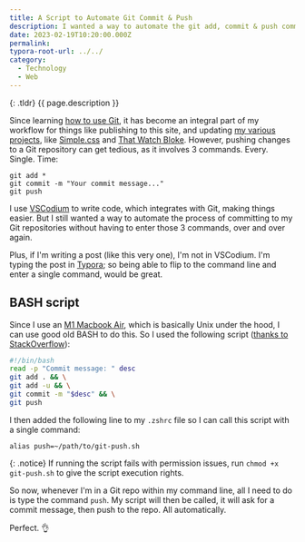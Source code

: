 ```yaml
---
title: A Script to Automate Git Commit & Push
description: I wanted a way to automate the git add, commit & push commands. Here's how I did it...
date: 2023-02-19T10:20:00.000Z
permalink:
typora-root-url: ../../
category:
  - Technology
  - Web
---
```


{: .tldr}
{{ page.description }}

Since learning [how to use Git](https://kevquirk.com/getting-started-with-git-a-simple-beginners-guide/), it has become an integral part of my workflow for things like publishing to this site, and updating [my various projects](https://kevquirk.com/projects), like [Simple.css](https://simplecss.org) and [That Watch Bloke](https://thatwatchbloke.com). However, pushing changes to a Git repository can get tedious, as it involves 3 commands. Every. Single. Time:

```
git add *
git commit -m "Your commit message..."
git push
```

I use [VSCodium](https://vscodium.com) to write code, which integrates with Git, making things easier. But I still wanted a way to automate the process of committing to my Git repositories without having to enter those 3 commands, over and over again.

Plus, if I'm writing a post (like this very one), I'm not in VSCodium. I'm typing the post in [Typora](https://typora.io); so being able to flip to the command line and enter a single command, would be great.

## BASH script

Since I use an [M1 Macbook Air](https://kevquirk.com/macbook-m1-4-month-update/), which is basically Unix under the hood, I can use good old BASH to do this. So I used the following script ([thanks to StackOverflow](https://stackoverflow.com/questions/8482843/git-commit-bash-script)):

```bash
#!/bin/bash
read -p "Commit message: " desc
git add . && \
git add -u && \
git commit -m "$desc" && \
git push
```

I then added the following line to my `.zshrc` file so I can call this script with a single command:

```
alias push=~/path/to/git-push.sh
```

{: .notice}
If running the script fails with permission issues, run `chmod +x git-push.sh` to give the script execution rights.

So now, whenever I'm in a Git repo within my command line, all I need to do is type the command `push`. My script will then be called, it will ask for a commit message, then push to the repo. All automatically.

Perfect. 👌
